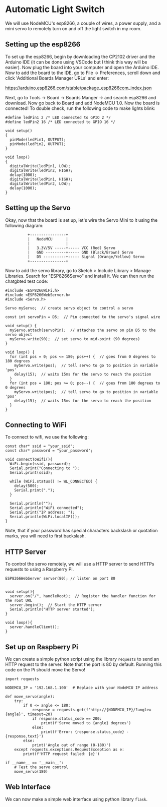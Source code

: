 # Automatic Light Switch

We will use NodeMCU's esp8266, a couple of wires, a power supply, and a mini servo to remotely turn on and off the light switch in my room.

## Setting up the esp8266

To set up the esp8266, begin by downloading the CP2102 driver and the Arduino IDE (it can be done using VSCode but I think this way will be easier). Now plug the board into your computer and open the Arduino IDE. Now to add the board to the IDE, go to File -> Preferences, scroll down and click 'Additional Boards Manager URLs' and enter: 

https://arduino.esp8266.com/stable/package_esp8266com_index.json

Next, go to Tools -> Board -> Boards Manger -> and search esp8266 and download. Now go back to Board and add NodeMCU 1.0. Now the board is connected! To double check, run the following code to make lights blink:

```
#define ledPin1 2 /* LED connected to GPIO 2 */
#define ledPin2 16 /* LED connected to GPIO 16 */

void setup()
{
  pinMode(ledPin1, OUTPUT);
  pinMode(ledPin2, OUTPUT);
}

void loop()
{
  digitalWrite(ledPin1, LOW);
  digitalWrite(ledPin2, HIGH);
  delay(1000);
  digitalWrite(ledPin1, HIGH);
  digitalWrite(ledPin2, LOW);
  delay(1000);
}
```
## Setting up the Servo

Okay, now that the board is set up, let's wire the Servo Mini to it using the following diagram:

```
          +----------------+
          |   NodeMCU      |
          |                |
          |   3.3V/5V -----+----- VCC (Red) Servo
          |   GND ---------+----- GND (Black/Brown) Servo
          |   D5 ----------+----- Signal (Orange/Yellow) Servo
          +----------------+
```

Now to add the servo library, go to Sketch > Include Library > Manage Libraries. Search for "ESP8266Servo" and install it. We can then run the chatgbted test code:

```
#include <ESP8266WiFi.h>
#include <ESP8266WebServer.h>
#include <Servo.h>

Servo myServo;  // create servo object to control a servo

const int servoPin = D5;  // Pin connected to the servo's signal wire

void setup() {
  myServo.attach(servoPin);  // attaches the servo on pin D5 to the servo object
  myServo.write(90);  // set servo to mid-point (90 degrees)
}

void loop() {
  for (int pos = 0; pos <= 180; pos++) {  // goes from 0 degrees to 180 degrees
    myServo.write(pos);  // tell servo to go to position in variable 'pos'
    delay(15);  // waits 15ms for the servo to reach the position
  }
  for (int pos = 180; pos >= 0; pos--) {  // goes from 180 degrees to 0 degrees
    myServo.write(pos);  // tell servo to go to position in variable 'pos'
    delay(15);  // waits 15ms for the servo to reach the position
  }
}
```

## Connecting to WiFi

To connect to wifi, we use the following:

```
const char* ssid = "your_ssid";
const char* password = "your_password"; 

void connectToWifi(){
  WiFi.begin(ssid, password);
  Serial.print("Connecting to ");
  Serial.print(ssid);

  while (WiFi.status() != WL_CONNECTED) {
    delay(500);
    Serial.print(".");
  }

  Serial.println("");
  Serial.println("WiFi connected");
  Serial.print("IP address: ");
  Serial.println(WiFi.localIP());
}
```

Note, that if your password has special characters backslash or quotation marks, you will need to first backslash.

## HTTP Server

To control the servo remotely, we will use a HTTP server to send HTTPs requests to using a Raspberry Pi.

```
ESP8266WebServer server(80); // listen on port 80


void setup(){
  server.on("/", handleRoot);  // Register the handler function for the root URL
  server.begin();  // Start the HTTP server
  Serial.println("HTTP server started");
}

void loop(){
  server.handleClient();
}
```

## Set up on Raspberry Pi
We can create a simple python script using the library `requests` to send an HTTP request to the server. Note that the port is 80 by default. Running this code on the Pi should move the Servo!

```
import requests

NODEMCU_IP = '192.168.1.100'  # Replace with your NodeMCU IP address

def move_servo(angle):
    try:
        if 0 <= angle <= 180:
            response = requests.get(f'http://{NODEMCU_IP}/?angle={angle}', timeout=20)
            if response.status_code == 200:
                print(f'Servo moved to {angle} degrees')
            else:
                print(f'Error: {response.status_code} - {response.text}')
        else:
            print('Angle out of range (0-180)')
    except requests.exceptions.RequestException as e:
        print(f'HTTP request failed: {e}')

if __name__ == '__main__':
    # Test the servo control
    move_servo(180)
```

## Web Interface
We can now make a simple web interface using python library `flask`.
